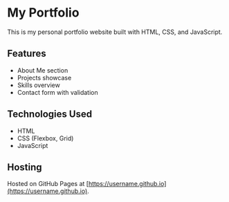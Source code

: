 # My Portfolio

This is my personal portfolio website built with HTML, CSS, and JavaScript.

## Features
- About Me section
- Projects showcase
- Skills overview
- Contact form with validation

## Technologies Used
- HTML
- CSS (Flexbox, Grid)
- JavaScript

## Hosting
Hosted on GitHub Pages at [https://username.github.io](https://username.github.io).
